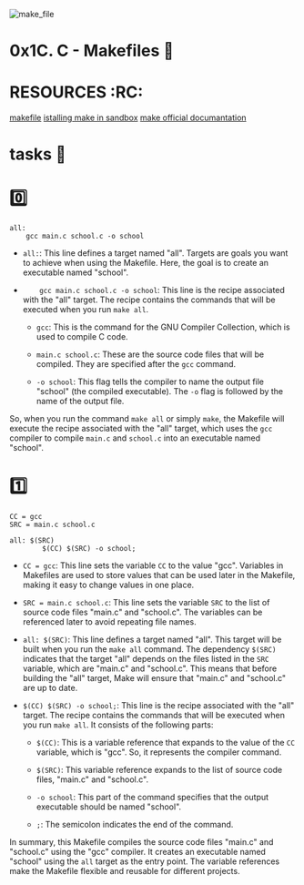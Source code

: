 ![make_file](https://blogshakti.org.in/wp-content/uploads/2020/09/make1.png)
# 0x1C. C - Makefiles 👑
# RESOURCES :RC:

[makefile](https://makefiletutorial.com/)
[istalling make in sandbox](https://www.geeksforgeeks.org/how-to-install-make-on-ubuntu/)
[make official documantation](https://www.gnu.org/software/make/manual/html_node/)

# tasks 🔋
# 0️⃣

```make
all:
    gcc main.c school.c -o school
```

- `all:`: This line defines a target named "all". Targets are goals you want to achieve when using the Makefile. Here, the goal is to create an executable named "school".

- `    gcc main.c school.c -o school`: This line is the recipe associated with the "all" target. The recipe contains the commands that will be executed when you run `make all`.

  - `gcc`: This is the command for the GNU Compiler Collection, which is used to compile C code.
  
  - `main.c school.c`: These are the source code files that will be compiled. They are specified after the `gcc` command.
  
  - `-o school`: This flag tells the compiler to name the output file "school" (the compiled executable). The `-o` flag is followed by the name of the output file.

So, when you run the command `make all` or simply `make`, the Makefile will execute the recipe associated with the "all" target, which uses the `gcc` compiler to compile `main.c` and `school.c` into an executable named "school".

# 1️⃣


```make
CC = gcc
SRC = main.c school.c

all: $(SRC)
        $(CC) $(SRC) -o school;
```

- `CC = gcc`: This line sets the variable `CC` to the value "gcc". Variables in Makefiles are used to store values that can be used later in the Makefile, making it easy to change values in one place.

- `SRC = main.c school.c`: This line sets the variable `SRC` to the list of source code files "main.c" and "school.c". The variables can be referenced later to avoid repeating file names.

- `all: $(SRC)`: This line defines a target named "all". This target will be built when you run the `make all` command. The dependency `$(SRC)` indicates that the target "all" depends on the files listed in the `SRC` variable, which are "main.c" and "school.c". This means that before building the "all" target, Make will ensure that "main.c" and "school.c" are up to date.

- `$(CC) $(SRC) -o school;`: This line is the recipe associated with the "all" target. The recipe contains the commands that will be executed when you run `make all`. It consists of the following parts:
  
  - `$(CC)`: This is a variable reference that expands to the value of the `CC` variable, which is "gcc". So, it represents the compiler command.
  
  - `$(SRC)`: This variable reference expands to the list of source code files, "main.c" and "school.c".
  
  - `-o school`: This part of the command specifies that the output executable should be named "school".
  
  - `;`: The semicolon indicates the end of the command.

In summary, this Makefile compiles the source code files "main.c" and "school.c" using the "gcc" compiler. It creates an executable named "school" using the `all` target as the entry point. The variable references make the Makefile flexible and reusable for different projects.
